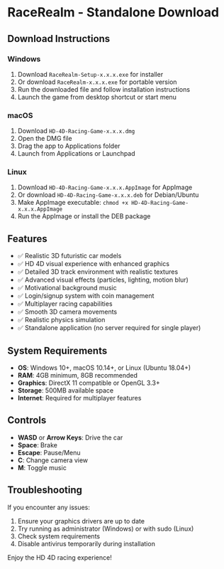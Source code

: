 # RaceRealm - Standalone Download

## Download Instructions

### Windows
1. Download `RaceRealm-Setup-x.x.x.exe` for installer
2. Or download `RaceRealm-x.x.x.exe` for portable version
3. Run the downloaded file and follow installation instructions
4. Launch the game from desktop shortcut or start menu

### macOS
1. Download `HD-4D-Racing-Game-x.x.x.dmg`
2. Open the DMG file
3. Drag the app to Applications folder
4. Launch from Applications or Launchpad

### Linux
1. Download `HD-4D-Racing-Game-x.x.x.AppImage` for AppImage
2. Or download `HD-4D-Racing-Game-x.x.x.deb` for Debian/Ubuntu
3. Make AppImage executable: `chmod +x HD-4D-Racing-Game-x.x.x.AppImage`
4. Run the AppImage or install the DEB package

## Features
- ✅ Realistic 3D futuristic car models
- ✅ HD 4D visual experience with enhanced graphics
- ✅ Detailed 3D track environment with realistic textures
- ✅ Advanced visual effects (particles, lighting, motion blur)
- ✅ Motivational background music
- ✅ Login/signup system with coin management
- ✅ Multiplayer racing capabilities
- ✅ Smooth 3D camera movements
- ✅ Realistic physics simulation
- ✅ Standalone application (no server required for single player)

## System Requirements
- **OS**: Windows 10+, macOS 10.14+, or Linux (Ubuntu 18.04+)
- **RAM**: 4GB minimum, 8GB recommended
- **Graphics**: DirectX 11 compatible or OpenGL 3.3+
- **Storage**: 500MB available space
- **Internet**: Required for multiplayer features

## Controls
- **WASD** or **Arrow Keys**: Drive the car
- **Space**: Brake
- **Escape**: Pause/Menu
- **C**: Change camera view
- **M**: Toggle music

## Troubleshooting
If you encounter any issues:
1. Ensure your graphics drivers are up to date
2. Try running as administrator (Windows) or with sudo (Linux)
3. Check system requirements
4. Disable antivirus temporarily during installation

Enjoy the HD 4D racing experience!
